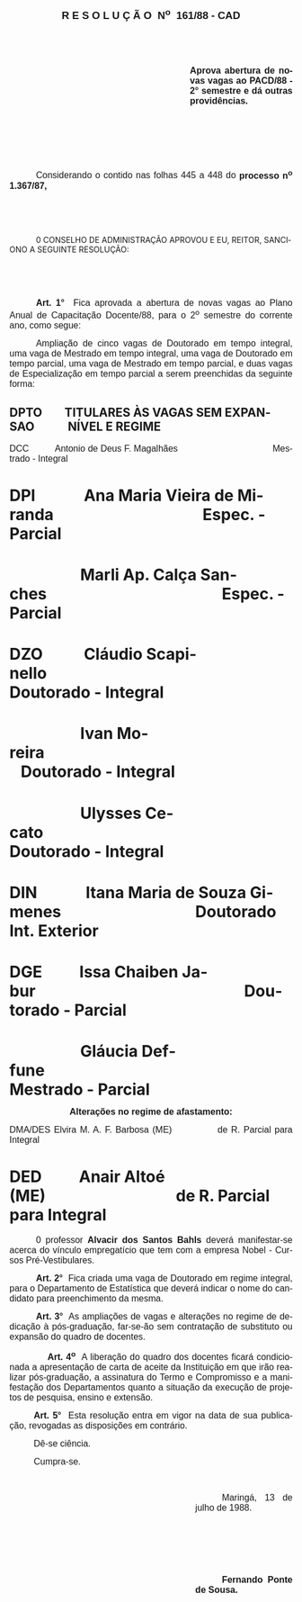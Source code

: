 <body lang=PT-BR style='tab-interval:35.45pt'>

<div class=Section1>

<p class=MsoNormal align=center style='text-align:center'><b style='mso-bidi-font-weight:
normal'><span style='font-size:14.0pt;mso-bidi-font-size:10.0pt;font-family:
Arial'>R E S O L U Ç Ã O<span style="mso-spacerun: yes">  </span>N<sup>o</sup><span
style="mso-spacerun: yes">  </span>161/88 - CAD<o:p></o:p></span></b></p>

<p class=MsoNormal style='text-align:justify'><span style='font-size:12.0pt;
mso-bidi-font-size:10.0pt;font-family:Arial'><![if !supportEmptyParas]>&nbsp;<![endif]><o:p></o:p></span></p>

<p class=MsoNormal style='text-align:justify'><span style='font-size:12.0pt;
mso-bidi-font-size:10.0pt;font-family:Arial'><![if !supportEmptyParas]>&nbsp;<![endif]><o:p></o:p></span></p>

<p class=MsoNormal style='margin-left:241.0pt;text-align:justify'><b><span
style='font-size:12.0pt;mso-bidi-font-size:10.0pt;font-family:Arial'>Aprova
abertura de novas vagas ao PACD/88 - 2° semestre e dá outras providências.<o:p></o:p></span></b></p>

<p class=MsoNormal style='text-align:justify'><span style='font-size:12.0pt;
mso-bidi-font-size:10.0pt;font-family:Arial'><![if !supportEmptyParas]>&nbsp;<![endif]><o:p></o:p></span></p>

<p class=MsoNormal style='text-align:justify'><span style='font-size:12.0pt;
mso-bidi-font-size:10.0pt;font-family:Arial'><![if !supportEmptyParas]>&nbsp;<![endif]><o:p></o:p></span></p>

<p class=MsoNormal style='text-align:justify'><span style='font-size:12.0pt;
mso-bidi-font-size:10.0pt;font-family:Arial'><![if !supportEmptyParas]>&nbsp;<![endif]><o:p></o:p></span></p>

<p class=MsoNormal style='text-align:justify;text-indent:35.4pt'><span
style='font-size:12.0pt;mso-bidi-font-size:10.0pt;font-family:Arial'>Considerando
o contido nas folhas 445 a 448 do <b>processo n<sup>o</sup> 1.367/87,</b><o:p></o:p></span></p>

<p class=MsoNormal style='text-align:justify'><span style='font-size:12.0pt;
mso-bidi-font-size:10.0pt;font-family:Arial'><![if !supportEmptyParas]>&nbsp;<![endif]><o:p></o:p></span></p>

<p class=MsoNormal style='text-align:justify'><span style='font-size:12.0pt;
mso-bidi-font-size:10.0pt;font-family:Arial'><![if !supportEmptyParas]>&nbsp;<![endif]><o:p></o:p></span></p>

<p class=MsoBodyText style='text-indent:35.4pt'>0 CONSELHO DE ADMINISTRAÇÃO
APROVOU E EU, REITOR, SANCIONO A SEGUINTE RESOLUÇÃO:</p>

<p class=MsoNormal style='text-align:justify'><span style='font-size:12.0pt;
mso-bidi-font-size:10.0pt;font-family:Arial'><![if !supportEmptyParas]>&nbsp;<![endif]><o:p></o:p></span></p>

<p class=MsoNormal style='text-align:justify'><span style='font-size:12.0pt;
mso-bidi-font-size:10.0pt;font-family:Arial'><![if !supportEmptyParas]>&nbsp;<![endif]><o:p></o:p></span></p>

<p class=MsoNormal style='text-align:justify;text-indent:35.4pt'><b><span
style='font-size:12.0pt;mso-bidi-font-size:10.0pt;font-family:Arial'>Art. 1°</span></b><span
style='font-size:12.0pt;mso-bidi-font-size:10.0pt;font-family:Arial'><span
style="mso-spacerun: yes">  </span>Fica aprovada a abertura de novas vagas ao
Plano Anual de Capacitação Docente/88, para o 2<sup>o</sup> semestre do
corrente ano, como segue:<o:p></o:p></span></p>

<p class=MsoNormal style='text-align:justify;text-indent:35.4pt'><span
style='font-size:12.0pt;mso-bidi-font-size:10.0pt;font-family:Arial'>Ampliação
de cinco vagas de Doutorado em tempo integral, uma vaga de Mestrado em tempo
integral, uma vaga de Doutorado em tempo parcial, uma vaga de Mestrado em tempo
parcial, e duas vagas de Especialização em tempo parcial a serem preenchidas da
seguinte forma:<o:p></o:p></span></p>

<h2 style='tab-stops:2.0cm 63.8pt 70.9pt 11.0cm 326.05pt 12.0cm'>DPTO<span
style='mso-tab-count:1'>        </span>TITULARES ÀS VAGAS SEM EXPANSAO<span
style='mso-tab-count:2'>            </span>NÍVEL E REGIME</h2>

<p class=MsoNormal style='text-align:justify;tab-stops:42.55pt 2.0cm 70.9pt 3.0cm 290.6pt 11.0cm 326.05pt 12.0cm'><span
style='font-size:12.0pt;mso-bidi-font-size:10.0pt;font-family:Arial;mso-bidi-font-weight:
bold'>DCC<span style='mso-tab-count:2'>          </span></span><span
style='font-size:12.0pt;mso-bidi-font-size:10.0pt;font-family:Arial'>Antonio de
Deus F. Magalhães<span style='mso-tab-count:3'>                                    </span>Mestrado
- Integral<o:p></o:p></span></p>

<h1 style='tab-stops:42.55pt 2.0cm 70.9pt 11.0cm 326.05pt 12.0cm'><span
style='mso-ansi-language:PT-BR'>DPI<span style='mso-tab-count:2'>             </span>Ana
Maria Vieira de Miranda<span style='mso-tab-count:2'>                                        </span>Espec.
- Parcial<o:p></o:p></span></h1>

<h1 style='tab-stops:42.55pt 2.0cm 70.9pt 11.0cm 326.05pt 12.0cm'><span
style='mso-ansi-language:PT-BR'><span style='mso-tab-count:2'>                   </span>Marli
Ap. Calça Sanches<span style='mso-tab-count:2'>                                               </span>Espec.
- Parcial<o:p></o:p></span></h1>

<h1 style='tab-stops:42.55pt 2.0cm 70.9pt 11.0cm 326.05pt 12.0cm'><span
style='mso-ansi-language:PT-BR'>DZO<span style='mso-tab-count:2'>           </span>Cláudio
Scapinello<span style='mso-tab-count:2'>                                                         </span>Doutorado
- Integral<o:p></o:p></span></h1>

<h1 style='tab-stops:42.55pt 2.0cm 70.9pt 11.0cm 326.05pt 12.0cm'><span
style='mso-ansi-language:PT-BR'><span style='mso-tab-count:2'>                   </span>Ivan
Moreira<span style='mso-tab-count:2'>                                                                     </span>Doutorado
- Integral<o:p></o:p></span></h1>

<h1 style='tab-stops:42.55pt 2.0cm 70.9pt 11.0cm 326.05pt 12.0cm'><span
style='mso-ansi-language:PT-BR'><span style='mso-tab-count:2'>                   </span>Ulysses
Cecato<span style='mso-tab-count:2'>                                                               </span>Doutorado
- Integral<o:p></o:p></span></h1>

<h1 style='tab-stops:42.55pt 2.0cm 70.9pt 11.0cm 326.05pt 12.0cm'><span
style='mso-ansi-language:PT-BR'>DIN<span style='mso-tab-count:2'>             </span>Itana
Maria de Souza Gimenes<span style='mso-tab-count:2'>                                    </span>Doutorado
Int. Exterior<o:p></o:p></span></h1>

<h1 style='tab-stops:42.55pt 2.0cm 70.9pt 11.0cm 326.05pt'><span
style='mso-ansi-language:PT-BR'>DGE<span style='mso-tab-count:2'>          </span>Issa
Chaiben Jabur<span style='mso-tab-count:2'>                                                        </span>Doutorado
- Parcial<o:p></o:p></span></h1>

<h1 style='margin-bottom:6.0pt;tab-stops:42.55pt 2.0cm 70.9pt 11.0cm 326.05pt'><span
style='mso-ansi-language:PT-BR'><span style='mso-tab-count:2'>                   </span>Gláucia
Deffune<span style='mso-tab-count:2'>                                                              </span>Mestrado
- Parcial<o:p></o:p></span></h1>

<p class=MsoNormal align=center style='text-align:center'><b style='mso-bidi-font-weight:
normal'><span style='font-size:12.0pt;mso-bidi-font-size:10.0pt;font-family:
Arial'>Alterações no regime de afastamento:<o:p></o:p></span></b></p>

<p class=MsoNormal style='text-align:justify'><span style='font-size:12.0pt;
mso-bidi-font-size:10.0pt;font-family:Arial'>DMA/DES Elvira M. A. F. Barbosa
(ME) <span style='mso-tab-count:1'>            </span>de R. Parcial para
Integral<o:p></o:p></span></p>

<h1 style='tab-stops:2.0cm'><span style='mso-ansi-language:PT-BR'>DED<span
style='mso-tab-count:1'>          </span>Anair Altoé (ME)<span
style='mso-tab-count:3'>                                   </span>de R. Parcial
para Integral<o:p></o:p></span></h1>

<p class=MsoNormal style='text-align:justify;text-indent:35.45pt'><span
style='font-size:12.0pt;mso-bidi-font-size:10.0pt;font-family:Arial'>0
professor <b style='mso-bidi-font-weight:normal'>Alvacir dos Santos Bahls </b>deverá
manifestar-se acerca do vínculo empregatício que tem com a empresa Nobel -
Cursos Pré-Vestibulares.<o:p></o:p></span></p>

<p class=MsoNormal style='text-align:justify;text-indent:35.45pt'><b><span
style='font-size:12.0pt;mso-bidi-font-size:10.0pt;font-family:Arial'>Art. 2°</span></b><span
style='font-size:12.0pt;mso-bidi-font-size:10.0pt;font-family:Arial'><span
style="mso-spacerun: yes">  </span>Fica criada uma vaga de Doutorado em regime
integral, para o Departamento de Estatística que deverá indicar o nome do
candidato para preenchimento da mesma.<o:p></o:p></span></p>

<p class=MsoNormal style='text-align:justify;text-indent:35.45pt'><b><span
style='font-size:12.0pt;mso-bidi-font-size:10.0pt;font-family:Arial'>Art. 3°</span></b><span
style='font-size:12.0pt;mso-bidi-font-size:10.0pt;font-family:Arial'><span
style="mso-spacerun: yes">  </span>As ampliações de vagas e alterações no
regime de dedicação à pós-graduação, far-se-ão sem contratação de substituto ou
expansão do quadro de docentes.<o:p></o:p></span></p>

<p class=MsoNormal style='text-align:justify;tab-stops:35.45pt 410.4pt'><span
style='font-size:12.0pt;mso-bidi-font-size:10.0pt;font-family:Arial'><span
style='mso-tab-count:1'>            </span><b>Art. 4<sup>o</sup></b><span
style="mso-spacerun: yes">  </span>A liberação do quadro dos docentes ficará
condicionada a apresentação de carta de aceite da Instituição em que irão
realizar pós-graduação, a assinatura do Termo e Compromisso e a manifestação
dos Departamentos quanto a situação da execução de projetos de pesquisa, ensino
e extensão.<o:p></o:p></span></p>

<p class=MsoNormal style='text-align:justify;text-indent:32.4pt'><b><span
style='font-size:12.0pt;mso-bidi-font-size:10.0pt;font-family:Arial'>Art. 5°</span></b><span
style='font-size:12.0pt;mso-bidi-font-size:10.0pt;font-family:Arial'><span
style="mso-spacerun: yes">  </span>Esta resolução entra em vigor na data de sua
publicação, revogadas as disposições em contrário.<o:p></o:p></span></p>

<p class=MsoNormal style='text-align:justify;text-indent:32.4pt'><span
style='font-size:12.0pt;mso-bidi-font-size:10.0pt;font-family:Arial'>Dê-se
ciência.<o:p></o:p></span></p>

<p class=MsoNormal style='text-align:justify;text-indent:32.4pt'><span
style='font-size:12.0pt;mso-bidi-font-size:10.0pt;font-family:Arial'>Cumpra-se.<o:p></o:p></span></p>

<p class=MsoNormal style='text-align:justify'><span style='font-size:12.0pt;
mso-bidi-font-size:10.0pt;font-family:Arial'><![if !supportEmptyParas]>&nbsp;<![endif]><o:p></o:p></span></p>

<p class=MsoNormal style='margin-left:248.15pt;text-align:justify;text-indent:
35.45pt'><span style='font-size:12.0pt;mso-bidi-font-size:10.0pt;font-family:
Arial'>Maringá, 13 de julho de 1988.<o:p></o:p></span></p>

<p class=MsoNormal style='margin-left:248.15pt;text-align:justify;text-indent:
35.45pt'><span style='font-size:12.0pt;mso-bidi-font-size:10.0pt;font-family:
Arial'><![if !supportEmptyParas]>&nbsp;<![endif]><o:p></o:p></span></p>

<p class=MsoNormal style='margin-left:248.15pt;text-align:justify;text-indent:
35.45pt'><span style='font-size:12.0pt;mso-bidi-font-size:10.0pt;font-family:
Arial'><![if !supportEmptyParas]>&nbsp;<![endif]><o:p></o:p></span></p>

<p class=MsoNormal style='margin-left:248.15pt;text-align:justify;text-indent:
35.45pt'><span style='font-size:12.0pt;mso-bidi-font-size:10.0pt;font-family:
Arial'><![if !supportEmptyParas]>&nbsp;<![endif]><o:p></o:p></span></p>

<p class=MsoNormal style='margin-left:248.15pt;text-align:justify;text-indent:
35.45pt'><b><span style='font-size:12.0pt;mso-bidi-font-size:10.0pt;font-family:
Arial'>Fernando Ponte de Sousa.<o:p></o:p></span></b></p>

</div>

</body>
